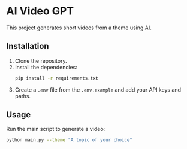 # AI Video GPT

This project generates short videos from a theme using AI.

## Installation

1. Clone the repository.
2. Install the dependencies:
   ```bash
   pip install -r requirements.txt
   ```
3. Create a `.env` file from the `.env.example` and add your API keys and paths.

## Usage

Run the main script to generate a video:

```bash
python main.py --theme "A topic of your choice"
```
